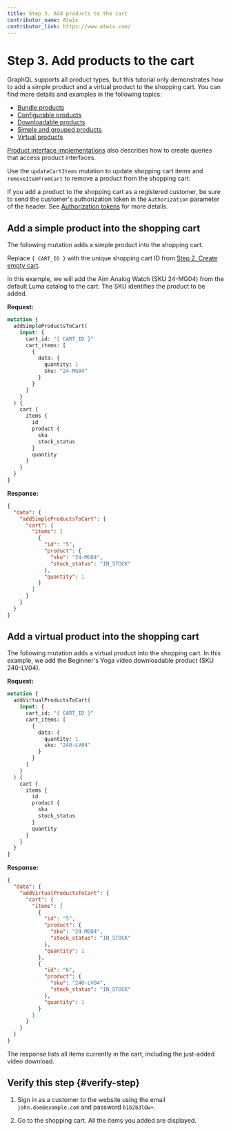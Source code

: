 ```yaml
---
title: Step 3. Add products to the cart
contributor_name: Atwix
contributor_link: https://www.atwix.com/
---
```


# Step 3. Add products to the cart

GraphQL supports all product types, but this tutorial only demonstrates how to add a simple product and a virtual product to the shopping cart. You can find more details and examples in the following topics:

-  [Bundle products](../../schema/cart/mutations/add-bundle-products.md)
-  [Configurable products](../../schema/cart/mutations/add-configurable-products.md)
-  [Downloadable products](../../schema/cart/mutations/add-downloadable-products.md)
-  [Simple and grouped products](../../schema/cart/mutations/add-simple-products.md)
-  [Virtual products](../../schema/cart/mutations/add-virtual-products.md)

[Product interface implementations](../../schema/products/interfaces/types/index.md) also describes how to create queries that access product interfaces.

Use the `updateCartItems` mutation to update shopping cart items and `removeItemFromCart` to remove a product from the shopping cart.

<InlineAlert variant="info" slots="text" />

If you add a product to the shopping cart as a registered customer, be sure to send the customer's authorization token in the `Authorization` parameter of the header. See [Authorization tokens](../../usage/authorization-tokens.md) for more details.

## Add a simple product into the shopping cart

The following mutation adds a simple product into the shopping cart.

Replace `{ CART_ID }` with the unique shopping cart ID from [Step 2. Create empty cart](../../tutorials/checkout/add-product-to-cart.md).

In this example, we will add the Aim Analog Watch (SKU 24-MG04) from the default Luma catalog to the cart. The SKU identifies the product to be added.

**Request:**

```graphql
mutation {
  addSimpleProductsToCart(
    input: {
      cart_id: "{ CART_ID }"
      cart_items: [
        {
          data: {
            quantity: 1
            sku: "24-MG04"
          }
        }
      ]
    }
  ) {
    cart {
      items {
        id
        product {
          sku
          stock_status
        }
        quantity
      }
    }
  }
}
```

**Response:**

```json
{
  "data": {
    "addSimpleProductsToCart": {
      "cart": {
        "items": [
          {
            "id": "5",
            "product": {
              "sku": "24-MG04",
              "stock_status": "IN_STOCK"
            },
            "quantity": 1
          }
        ]
      }
    }
  }
}
```

## Add a virtual product into the shopping cart

The following mutation adds a virtual product into the shopping cart.
In this example, we add the Beginner's Yoga video downloadable product (SKU 240-LV04).

**Request:**

```graphql
mutation {
  addVirtualProductsToCart(
    input: {
      cart_id: "{ CART_ID }"
      cart_items: [
        {
          data: {
            quantity: 1
            sku: "240-LV04"
          }
        }
      ]
    }
  ) {
    cart {
      items {
        id
        product {
          sku
          stock_status
        }
        quantity
      }
    }
  }
}
```

**Response:**

```json
{
  "data": {
    "addVirtualProductsToCart": {
      "cart": {
        "items": [
          {
            "id": "5",
            "product": {
              "sku": "24-MG04",
              "stock_status": "IN_STOCK"
            },
            "quantity": 1
          },
          {
            "id": "6",
            "product": {
              "sku": "240-LV04",
              "stock_status": "IN_STOCK"
            },
            "quantity": 1
          }
        ]
      }
    }
  }
}
```

The response lists all items currently in the cart, including the just-added video download.

## Verify this step {#verify-step}

1. Sign in as a customer to the website using the email `john.doe@example.com` and password `b1b2b3l@w+`.

1. Go to the shopping cart. All the items you added are displayed.
